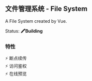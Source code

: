 ## 文件管理系统 - File System

A File System created by Vue.

Status: **🖍Building**

### 特性
⚡ 断点续传  
⚡ 访问鉴权  
⚡ 在线预览  

